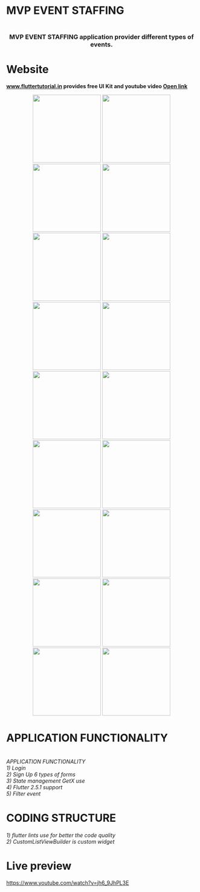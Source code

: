 # MVP EVENT STAFFING

<h3 align="center">
    <br> 
    MVP EVENT STAFFING application provider different types of events. 
</h3>

# Website
**www.fluttertutorial.in provides free UI Kit and youtube video [Open link](https://www.youtube.com/watch?v=5wPts2eIfF4)**

<p align="center">
  <img alt="" src="screenshot\mvpevent_1.png" width="180"/>
  <img alt="" src="screenshot\mvpevent_2.png" width="180"/>
  <img alt="" src="screenshot\mvpevent_3.png" width="180"/>
  <img alt="" src="screenshot\mvpevent_4.png" width="180"/>
  <img alt="" src="screenshot\mvpevent_5.png" width="180"/>
  <img alt="" src="screenshot\mvpevent_6.png" width="180"/>
  <img alt="" src="screenshot\mvpevent_7.png" width="180"/>
  <img alt="" src="screenshot\mvpevent_8.png" width="180"/>
  <img alt="" src="screenshot\mvpevent_9.png" width="180"/>
  <img alt="" src="screenshot\mvpevent_10.png" width="180"/>
  <img alt="" src="screenshot\mvpevent_11.png" width="180"/>
  <img alt="" src="screenshot\mvpevent_12.png" width="180"/>
  <img alt="" src="screenshot\mvpevent_13.png" width="180"/>
  <img alt="" src="screenshot\mvpevent_14.png" width="180"/>
  <img alt="" src="screenshot\mvpevent_15.png" width="180"/>
  <img alt="" src="screenshot\mvpevent_16.png" width="180"/>
  <img alt="" src="screenshot\mvpevent_17.png" width="180"/>
  <img alt="" src="screenshot\mvpevent_18.png" width="180"/>
</p>

# APPLICATION FUNCTIONALITY
<h6>
    <br>
    APPLICATION FUNCTIONALITY <br>
    1) Login <br>
    2) Sign Up 6 types of forms <br>
    3) State management GetX use<br>
    4) Flutter 2.5.1 support <br>
    5) Filter event <br>
</h6>

# CODING STRUCTURE
<h6>
    1) flutter lints use for better the code quality<br>
    2) CustomListViewBuilder is custom widget<br>
</h6>

# Live preview
https://www.youtube.com/watch?v=jh6_9JhPL3E